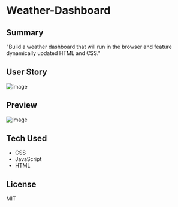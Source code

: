 # Weather-Dashboard

## Summary
"Build a weather dashboard that will run in the browser and feature dynamically updated HTML and CSS."

## User Story
![image](https://user-images.githubusercontent.com/92649046/163004409-08c7f1b2-1ced-4db1-ba0a-b41155899755.png)

## Preview
![image](https://user-images.githubusercontent.com/92649046/163004355-15a92387-02ff-48b7-8b8a-d2f38e9d9dcb.png)

## Tech Used
* CSS
* JavaScript
* HTML

## License
MIT
